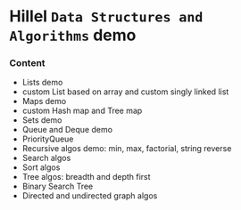 # Hillel `Data Structures and Algorithms` demo


### Content
- Lists demo
- custom List based on array and custom singly linked list
- Maps demo
- custom Hash map and Tree map
- Sets demo
- Queue and Deque demo
- PriorityQueue
- Recursive algos demo: min, max, factorial, string reverse
- Search algos
- Sort algos
- Tree algos: breadth and depth first
- Binary Search Tree
- Directed and undirected graph algos